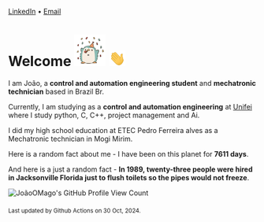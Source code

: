 [LinkedIn](https://www.linkedin.com/in/joão-pedro-gozzoli-b95641301/) &bull;
[Email](joaopedrogozzoli@gmail.com)

# Welcome <img src="happy.gif" height="64px" /> <img src="wave.gif" height="32px" />

I am João, a  **control and automation engineering student** and **mechatronic technician** based in Brazil Br.

Currently, I am studying as a **control and automation engineering** at [Unifei](https://unifei.edu.br) where I study python, C, C++, project management and Ai.

I did my high school education at ETEC Pedro Ferreira alves as a Mechatronic technician in Mogi Mirim.

Here is a random fact about me - I have been on this planet for **7611 days**.

And here is a just a random fact -  **In 1989, twenty-three people were hired in Jacksonville Florida just to flush toilets so the pipes would not freeze**.

![JoãoOMago's GitHub Profile View Count](https://komarev.com/ghpvc/?username=JoaoOMago)

<sub>Last updated by Github Actions on 30 Oct, 2024.</sub>
